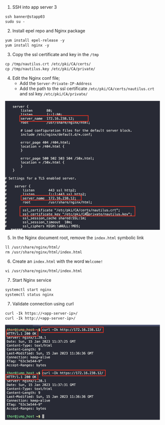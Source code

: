 1. SSH into app server 3
```
ssh banner@stapp03
sudo su -
```

2. Install epel repo and Nginx package
```
yum install epel-release -y
yum install nginx -y
```

3. Copy the ssl certificate and key in the `/tmp`
```
cp /tmp/nautilus.crt /etc/pki/CA/certs/
cp /tmp/nautilus.key /etc/pki/CA/private/
```

4. Edit the Nginx conf file;
   * Add the `Server-Private-IP-Address`
   * Add the path to the ssl certificate `/etc/pki/CA/certs/nautilus.crt` and ssl key `/etc/pki/CA/private/`

![](./img/2.png)

5. In the Nginx document root, remove the `index.html` symbolic link
```
ll /usr/share/nginx/html/
rm /usr/share/nginx/html/index.html
```

6. Create an `index.html` with the word `Welcome!`
```
vi /usr/share/nginx/html/index.html
```

7. Start Nginx service
```
systemctl start nginx
systemctl status nginx
```

7. Validate connection using curl
```
curl -Ik https://<app-server-ip>/
curl -Ik http://<app-server-ip>/
```

![](./img/3.png)